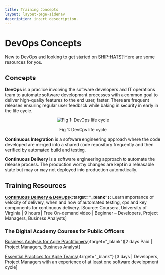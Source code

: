 ```yaml
---
title: Training Concepts
layout: layout-page-sidenav
description: insert desecription.
---
```


# DevOps Concepts 
 
New to DevOps and looking to get started on [SHIP-HATS](../overview)? Here are some resources for you.

## Concepts 

**DevOps** is a practice involving the software developers and IT operations team to automate software development processes with a common goal to deliver high-quality features to the end user, faster. There are frequent releases ensuring regular user feedback while baking in security in early in the life cycle.    

<p align="center"><img src="https://user-images.githubusercontent.com/85614716/124014776-83c82600-da16-11eb-9639-203bb0121745.png" alt="Fig 1: DevOps life cycle"></p>
<p align="center">Fig 1: DevOps life cycle</p>

**Continuous Integration** is a software engineering approach where the code developed are merged into a shared code repository frequently and then verified by automated build and testing.

**Continuous Delivery** is a software engineering approach to automate the release process. The production worthy changes are kept in a releasable state but may or may not deployed into production automatically. 

## Training Resources 
**[Continuous Delivery & DevOps](https://www.coursera.org/learn/uva-darden-continous-delivery-devops#about){:target="_blank"}:**  Learn importance of velocity of delivery, when and how of automated testing, ops and key components for continuous delivery. [Source: Coursera, University of Virginia | 9 hours | Free On-demand video | Beginner – Developers, Project Managers, Business Analysts]

### The Digital Academy Courses for Public Officers 
[Business Analysis for Agile Practitioners](https://thedigitalacademy.tech.gov.sg/course/detail/business-analysis-for--agile--practitioners){:target="_blank"}[2 days Paid | Project Managers, Business Analyst]

[Essential Practices for Agile Teams](https://thedigitalacademy.tech.gov.sg/course/detail/essential-practices-for--agile--teams){:target="_blank"} [3 days | Developers, Project Managers with an experience of at least one software development cycle]


 
 
